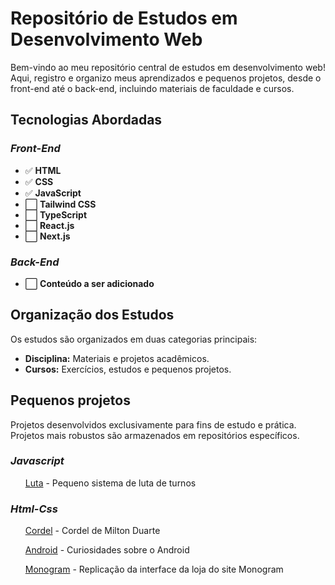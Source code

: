 <h1>Repositório de Estudos em Desenvolvimento Web</h1> 

<div>
  <p> Bem-vindo ao meu repositório central de estudos em desenvolvimento web! Aqui, registro e organizo meus aprendizados e pequenos projetos, desde o front-end até o back-end, incluindo materiais de faculdade e cursos. </p>
</div>

<h2>Tecnologias Abordadas</h2>

<div>
  <h3><i>Front-End</i></h3> 
  
  <div>
    <ul> 
      <li>✅ <strong>HTML</strong></li>
      <li>✅ <strong>CSS</strong></li>
      <li>✅ <strong>JavaScript</strong></li>
      <li>⬜ <strong>Tailwind CSS</strong></li>
      <li>⬜ <strong>TypeScript</strong></li>
      <li>⬜ <strong>React.js</strong></li>
      <li>⬜ <strong>Next.js</strong></li>
    </ul>
  </div>
  
  <h3><i>Back-End</i></h3> 
  
  <div>
    <ul>
      <li>⬜ <strong>Conteúdo a ser adicionado</strong></li>
    </ul>
  </div>
</div>

<h2> Organização dos Estudos</h2>

<div>
  <p>Os estudos são organizados em duas categorias principais:</p>
  <ul>
    <li><strong>Disciplina:</strong> Materiais e projetos acadêmicos.</li>
    <li><strong>Cursos:</strong> Exercícios, estudos e pequenos projetos.</li>
  </ul>
</div>

<h2>Pequenos projetos</h2>
<p>Projetos desenvolvidos exclusivamente para fins de estudo e prática. Projetos mais robustos são armazenados em repositórios específicos.</p>
<div>
  <h3><i>Javascript</i></h3>
  <ul>
    <p><a href="https://gustaa13.github.io/Web/Javascript/b7web/projetos/luta/index.html" target="_blank">Luta</a> - Pequeno sistema de luta de turnos</p>
  </ul>  
</div>

<div>
  <h3><i>Html-Css</i></h3>
  <ul>
    <p><a href="https://gustaa13.github.io/Web/Html-css/guanabara/projetos/projeto02/index.html" target="_blank">Cordel</a> - Cordel de Milton Duarte</p>
    <p><a href="https://gustaa13.github.io/Web/Html-css/guanabara/projetos/projeto01/android.html" target="_blank">Android</a> - Curiosidades sobre o Android</p>
    <p><a href="https://gustaa13.github.io/Web/Html-css/web1/prova01/shop.html" target="_blank">Monogram</a> - Replicação da interface da loja do site Monogram</p>
  </ul>
</div>


